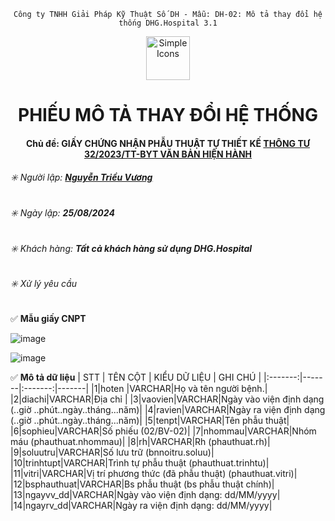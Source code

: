 <div align="center">

`Công ty TNHH Giải Pháp Kỹ Thuật Số DH - Mẫu: DH-02: Mô tả thay đổi hệ thống DHG.Hospital 3.1`

</div>

<div align="center">
  <img src="https://raw.githubusercontent.com/dh-hos/dhg.hospitalprinter/main/Deploy_Tools/Logo.ico" alt="Simple Icons" width=70>
  <h1>PHIẾU MÔ TẢ THAY ĐỔI HỆ THỐNG</h1>  
</div>
<div align="center">

#### Chủ đề: GIẤY CHỨNG NHẬN PHẪU THUẬT TỰ THIẾT KẾ [THÔNG TƯ 32/2023/TT-BYT VĂN BẢN HIỆN HÀNH](https://gofile.me/78TQg/1OBGlzHz8)

</div>

###### :eight_spoked_asterisk: Người lập: [**Nguyễn Triều Vương**](https://github.com/vuongdh)

###### :eight_spoked_asterisk: Ngày lập: **25/08/2024**

###### :eight_spoked_asterisk: Khách hàng: **Tất cả khách hàng sử dụng DHG.Hospital**

###### :eight_spoked_asterisk: Xử lý yêu cầu

:white_check_mark: **Mẫu giấy CNPT**

![image](https://github.com/user-attachments/assets/4e349cba-50aa-44e5-9f1f-c531953aae6f)

![image](https://github.com/user-attachments/assets/c3f1cd14-e891-47b4-838b-9fb0ca35734b)

:white_check_mark: **Mô tả dữ liệu**
| STT | TÊN CỘT | KIỂU DỮ LIỆU | GHI CHÚ |
|:-------:|-------|:-------:|-------|
|1|hoten |VARCHAR|Họ và tên người bệnh.|
|2|diachi|VARCHAR|Địa chỉ |
|3|vaovien|VARCHAR|Ngày vào viện định dạng (..giờ ..phút..ngày..tháng...năm)|
|4|ravien|VARCHAR|Ngày ra viện định dạng (..giờ ..phút..ngày..tháng...năm)|
|5|tenpt|VARCHAR|Tên phẫu thuật|
|6|sophieu|VARCHAR|Số phiếu (02/BV-02)|
|7|nhommau|VARCHAR|Nhóm máu (phauthuat.nhommau)|
|8|rh|VARCHAR|Rh (phauthuat.rh)|
|9|soluutru|VARCHAR|Số lưu trữ (bnnoitru.soluu)|
|10|trinhtupt|VARCHAR|Trình tự phẫu thuật (phauthuat.trinhtu)|
|11|vitri|VARCHAR|Vị trí phương thức (đã phẫu thuật) (phauthuat.vitri)|
|12|bsphauthuat|VARCHAR|Bs phẫu thuật (bs phẫu thuật chính)|
|13|ngayvv_dd|VARCHAR|Ngày vào viện định dạng: dd/MM/yyyy|
|14|ngayrv_dd|VARCHAR|Ngày ra viện định dạng: dd/MM/yyyy|


